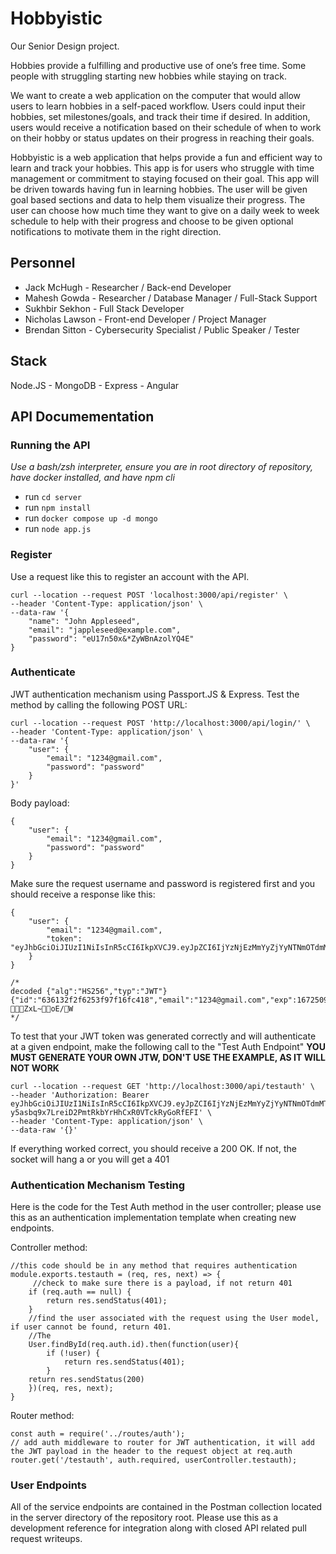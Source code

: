 # Hobbyistic

Our Senior Design project.

Hobbies provide a fulfilling and productive use of one’s free time. Some people with struggling starting new hobbies while staying on track. 

We want to create a web application on the computer that would allow users to learn hobbies in a self-paced workflow. Users could input their hobbies, set milestones/goals, and track their time if desired. In addition, users would receive a notification based on their schedule of when to work on their hobby or status updates on their progress in reaching their goals. 

Hobbyistic is a web application that helps provide a fun and efficient way to learn and track your hobbies. This app is for users who struggle with time management or commitment to staying focused on their goal. This app will be driven towards having fun in learning hobbies. The user will be given goal based sections and data to help them visualize their progress. The user can choose how much time they want to give on a daily week to week schedule to help with their progress and choose to be given optional notifications to motivate them in the right direction.

## Personnel
* Jack McHugh - Researcher / Back-end Developer
* Mahesh Gowda - Researcher / Database Manager / Full-Stack Support
* Sukhbir Sekhon - Full Stack Developer
* Nicholas Lawson - Front-end Developer / Project Manager
* Brendan Sitton - Cybersecurity Specialist / Public Speaker / Tester

## Stack
Node.JS - MongoDB - Express - Angular

## API Documementation

### Running the API

*Use a bash/zsh interpreter, ensure you are in root directory of repository, have docker installed, and have npm cli*

- run `cd server`
- run `npm install`
- run `docker compose up -d mongo`
- run `node app.js`


### Register

Use a request like this to register an account with the API.

```
curl --location --request POST 'localhost:3000/api/register' \
--header 'Content-Type: application/json' \
--data-raw '{
    "name": "John Appleseed",
    "email": "jappleseed@example.com",
    "password": "eU17n50x&*ZyWBnAzolYQ4E"
}
```

### Authenticate

JWT authentication mechanism using Passport.JS & Express. Test the method by calling the following POST URL:

```
curl --location --request POST 'http://localhost:3000/api/login/' \
--header 'Content-Type: application/json' \
--data-raw '{
    "user": {
        "email": "1234@gmail.com",
        "password": "password"
    } 
}'
```

Body payload:

```
{
    "user": {
        "email": "1234@gmail.com",
        "password": "password"
    } 
}
```

Make sure the request username and password is registered first and you should receive a response like this:

```
{
    "user": {
        "email": "1234@gmail.com",
        "token": "eyJhbGciOiJIUzI1NiIsInR5cCI6IkpXVCJ9.eyJpZCI6IjYzNjEzMmYyZjYyNTNmOTdmMTZmYzQxOCIsImVtYWlsIjoiMTIzNEBnbWFpbC5jb20iLCJleHAiOjE2NzI1MTAxNDcsImlhdCI6MTY2NzMyMjU0N30.bl7NY9o_ChXjLzAi93V4g3IyVwcYd4BbJVF9aV1TwXk"
    }
}

/*
decoded {"alg":"HS256","typ":"JWT"}{"id":"636132f2f6253f97f16fc418","email":"1234@gmail.com","exp":1672509530,"iat":1667321930}	ZxL~oE/W
*/
```
To test that your JWT token was generated correctly and will authenticate at a given endpoint, make the following call to the "Test Auth Endpoint"
**YOU MUST GENERATE YOUR OWN JTW, DON'T USE THE EXAMPLE, AS IT WILL NOT WORK**

```
curl --location --request GET 'http://localhost:3000/api/testauth' \
--header 'Authorization: Bearer eyJhbGciOiJIUzI1NiIsInR5cCI6IkpXVCJ9.eyJpZCI6IjYzNjEzMmYyZjYyNTNmOTdmMTZmYzQxOCIsImV4cCI6MTY3Mjk1OTc2MCwiaWF0IjoxNjY3Nzc1NzYwfQ.-y5asbq9x7LreiD2PmtRkbYrHhCxR0VTckRyGoRfEFI' \
--header 'Content-Type: application/json' \
--data-raw '{}'
```

If everything worked correct, you should receive a 200 OK. If not, the socket will hang a or you will get a 401

### Authentication Mechanism Testing

Here is the code for the Test Auth method in the user controller; please use this as an authentication implementation template when creating new endpoints.

Controller method:
```
//this code should be in any method that requires authentication
module.exports.testauth = (req, res, next) => {
     //check to make sure there is a payload, if not return 401
    if (req.auth == null) {
        return res.sendStatus(401); 
    }
    //find the user associated with the request using the User model, if user cannot be found, return 401.
    //The 
    User.findById(req.auth.id).then(function(user){
        if (!user) { 
            return res.sendStatus(401); 
        }
    return res.sendStatus(200)
    })(req, res, next);
}
```

Router method:

```
const auth = require('../routes/auth');
// add auth middleware to router for JWT authentication, it will add the JWT payload in the header to the request object at req.auth
router.get('/testauth', auth.required, userController.testauth);
```

### User Endpoints

All of the service endpoints are contained in the Postman collection located in the server directory of the repository root. Please use this as a development reference for integration along with closed API related pull request writeups.


